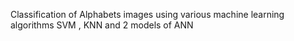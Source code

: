 Classification of Alphabets images using various machine learning algorithms 
SVM , KNN  and 2 models of ANN 
